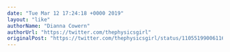 ```yaml
---
date: "Tue Mar 12 17:24:18 +0000 2019"
layout: "like"
authorName: "Dianna Cowern"
authorUrl: "https://twitter.com/thephysicsgirl"
originalPost: "https://twitter.com/thephysicsgirl/status/1105519900611633152"
---
```

